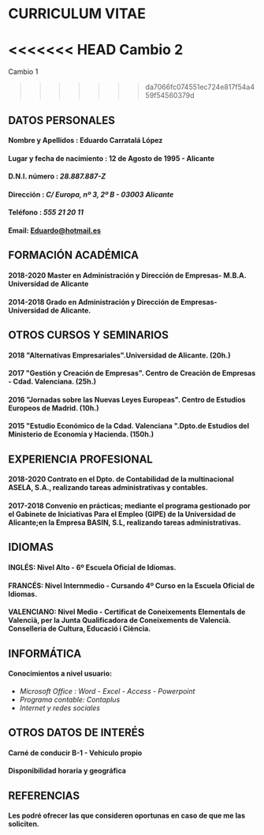 CURRICULUM VITAE
========================
<<<<<<< HEAD
Cambio 2
=======
Cambio 1
>>>>>>> da7066fc074551ec724e817f54a459f54560379d

## DATOS PERSONALES                                                                    

#### Nombre y Apellidos :  Eduardo Carratalá López

#### Lugar y fecha de nacimiento : **12 de Agosto de 1995 -  Alicante**
#### D.N.I. número : *28.887.887-Z*
#### Dirección : *C/ Europa, nº 3, 2º B - 03003 Alicante*
#### Teléfono : *555 21 20 11* 
#### Email: [Eduardo@hotmail.es](http://Eduardo@hotmail.es/)

## FORMACIÓN ACADÉMICA

#### 2018-2020 **Master en Administración y Dirección de Empresas- M.B.A. Universidad de Alicante**

#### 2014-2018 **Grado en Administración y Dirección de Empresas- Universidad de Alicante.**

## OTROS CURSOS Y SEMINARIOS

#### 2018 **"Alternativas Empresariales".Universidad de Alicante. (20h.)**
#### 2017 **"Gestión y Creación de Empresas". Centro de Creación de Empresas - Cdad. Valenciana. (25h.)**
#### 2016 **"Jornadas sobre las Nuevas Leyes Europeas". Centro de Estudios Europeos de Madrid. (10h.)**
#### 2015 **"Estudio Económico de la Cdad. Valenciana ".Dpto.de Estudios del Ministerio de Economía y Hacienda. (150h.)**

## EXPERIENCIA PROFESIONAL

#### 2018-2020 **Contrato en el Dpto. de Contabilidad de la multinacional ASELA, S.A., realizando tareas administrativas y contables.**
#### 2017-2018 **Convenio en prácticas; mediante el programa gestionado por el Gabinete de Iniciativas Para el Empleo (GIPE) de la Universidad de Alicante;en la                               Empresa BASIN, S.L, realizando tareas administrativas.**

## IDIOMAS

#### INGLÉS: **Nivel Alto - 6º Escuela Oficial de Idiomas.** 
#### FRANCÉS: **Nivel Internmedio - Cursando 4º Curso en la Escuela Oficial de Idiomas.**
#### VALENCIANO: **Nivel Medio - Certificat de Coneixements Elementals de Valencià, per la Junta Qualificadora de Coneixements de Valencià. Conselleria de Cultura, Educació i Ciència.**

## INFORMÁTICA

#### Conocimientos a nivel usuario:

-  *Microsoft Office : Word - Excel - Access - Powerpoint*
-  *Programa contable: Contaplus*
-  *Internet y redes sociales*

## OTROS DATOS DE INTERÉS

#### Carné de conducir B-1 - Vehículo propio
#### Disponibilidad horaria y geográfica

## REFERENCIAS

#### Les podré ofrecer las que consideren oportunas en caso de que me las soliciten.
